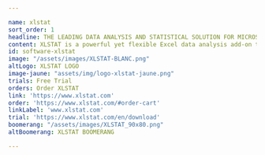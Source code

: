 ```yaml
---

name: xlstat
sort_order: 1
headline: THE LEADING DATA ANALYSIS AND STATISTICAL SOLUTION FOR MICROSOFT EXCEL®
content: XLSTAT is a powerful yet flexible Excel data analysis add-on that allows users to analyze customize and share results within Microsoft Excel. With over 220 standard to advanced statistical features available XLSTAT is the preferred tool for statistical analysis in businesses and universities large and small and for 100000+ users in over 120 countries across the world.
id: software-xlstat
image: "/assets/images/XLSTAT-BLANC.png"
altLogo: XLSTAT LOGO
image-jaune: "assets/img/logo-xlstat-jaune.png"
trials: Free Trial
orders: Order XLSTAT
link: 'https://www.xlstat.com'
order: 'https://www.xlstat.com/#order-cart'
linkLabel: 'www.xlstat.com'
trial: 'https://www.xlstat.com/en/download'
boomerang: "/assets/images/XLSTAT_90x80.png"
altBoomerang: XLSTAT BOOMERANG

---
```


